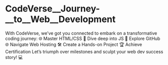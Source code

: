 # CodeVerse__Journey-__to__Web__Development
With CodeVerse, we’ve got you connected to embark on a transformative coding journey:  🌐 Master HTML/CSS 🚀 Dive deep into JS 🔗 Explore GitHub 🌐 Navigate Web Hosting 🛠 Create a Hands-on Project 🏆 Achieve Certification  Let’s triumph over milestones and sculpt your web dev success story! 💻
